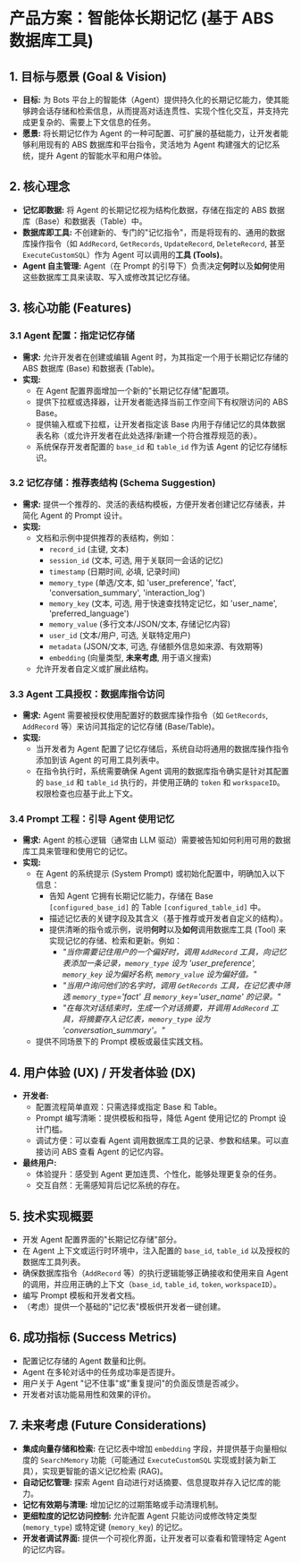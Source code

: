 # 产品方案：智能体长期记忆 (基于 ABS 数据库工具)

## 1. 目标与愿景 (Goal & Vision)

*   **目标:** 为 Bots 平台上的智能体（Agent）提供持久化的长期记忆能力，使其能够跨会话存储和检索信息，从而提高对话连贯性、实现个性化交互，并支持完成更复杂的、需要上下文信息的任务。
*   **愿景:** 将长期记忆作为 Agent 的一种可配置、可扩展的基础能力，让开发者能够利用现有的 ABS 数据库和平台指令，灵活地为 Agent 构建强大的记忆系统，提升 Agent 的智能水平和用户体验。

## 2. 核心理念

*   **记忆即数据:** 将 Agent 的长期记忆视为结构化数据，存储在指定的 ABS 数据库（Base）和数据表（Table）中。
*   **数据库即工具:** 不创建新的、专门的"记忆指令"，而是将现有的、通用的数据库操作指令（如 `AddRecord`, `GetRecords`, `UpdateRecord`, `DeleteRecord`, 甚至 `ExecuteCustomSQL`）作为 Agent 可以调用的**工具 (Tools)**。
*   **Agent 自主管理:** Agent（在 Prompt 的引导下）负责决定**何时**以及**如何**使用这些数据库工具来读取、写入或修改其记忆存储。

## 3. 核心功能 (Features)

### 3.1 Agent 配置：指定记忆存储

*   **需求:** 允许开发者在创建或编辑 Agent 时，为其指定一个用于长期记忆存储的 ABS 数据库 (Base) 和数据表 (Table)。
*   **实现:**
    *   在 Agent 配置界面增加一个新的"长期记忆存储"配置项。
    *   提供下拉框或选择器，让开发者能选择当前工作空间下有权限访问的 ABS Base。
    *   提供输入框或下拉框，让开发者指定该 Base 内用于存储记忆的具体数据表名称（或允许开发者在此处选择/新建一个符合推荐规范的表）。
    *   系统保存开发者配置的 `base_id` 和 `table_id` 作为该 Agent 的记忆存储标识。

### 3.2 记忆存储：推荐表结构 (Schema Suggestion)

*   **需求:** 提供一个推荐的、灵活的表结构模板，方便开发者创建记忆存储表，并简化 Agent 的 Prompt 设计。
*   **实现:**
    *   文档和示例中提供推荐的表结构，例如：
        *   `record_id` (主键, 文本)
        *   `session_id` (文本, 可选, 用于关联同一会话的记忆)
        *   `timestamp` (日期时间, 必填, 记录时间)
        *   `memory_type` (单选/文本, 如 'user_preference', 'fact', 'conversation_summary', 'interaction_log')
        *   `memory_key` (文本, 可选, 用于快速查找特定记忆，如 'user_name', 'preferred_language')
        *   `memory_value` (多行文本/JSON/文本, 存储记忆内容)
        *   `user_id` (文本/用户, 可选, 关联特定用户)
        *   `metadata` (JSON/文本, 可选, 存储额外信息如来源、有效期等)
        *   `embedding` (向量类型, **未来考虑**, 用于语义搜索)
    *   允许开发者自定义或扩展此结构。

### 3.3 Agent 工具授权：数据库指令访问

*   **需求:** Agent 需要被授权使用配置好的数据库操作指令（如 `GetRecords`, `AddRecord` 等）来访问其指定的记忆存储 (Base/Table)。
*   **实现:**
    *   当开发者为 Agent 配置了记忆存储后，系统自动将通用的数据库操作指令添加到该 Agent 的可用工具列表中。
    *   在指令执行时，系统需要确保 Agent 调用的数据库指令确实是针对其配置的 `base_id` 和 `table_id` 执行的，并使用正确的 `token` 和 `workspaceID`。权限检查也应基于此上下文。

### 3.4 Prompt 工程：引导 Agent 使用记忆

*   **需求:** Agent 的核心逻辑（通常由 LLM 驱动）需要被告知如何利用可用的数据库工具来管理和使用它的记忆。
*   **实现:**
    *   在 Agent 的系统提示 (System Prompt) 或初始化配置中，明确加入以下信息：
        *   告知 Agent 它拥有长期记忆能力，存储在 Base `[configured_base_id]` 的 Table `[configured_table_id]` 中。
        *   描述记忆表的关键字段及其含义（基于推荐或开发者自定义的结构）。
        *   提供清晰的指令或示例，说明**何时**以及**如何**调用数据库工具 (Tool) 来实现记忆的存储、检索和更新。例如：
            *   *"当你需要记住用户的一个偏好时，调用 `AddRecord` 工具，向记忆表添加一条记录，`memory_type` 设为 'user_preference', `memory_key` 设为偏好名称, `memory_value` 设为偏好值。"*
            *   *"当用户询问他们的名字时，调用 `GetRecords` 工具，在记忆表中筛选 `memory_type`='fact' 且 `memory_key`='user_name' 的记录。"*
            *   *"在每次对话结束时，生成一个对话摘要，并调用 `AddRecord` 工具，将摘要存入记忆表，`memory_type` 设为 'conversation_summary'。"*
    *   提供不同场景下的 Prompt 模板或最佳实践文档。

## 4. 用户体验 (UX) / 开发者体验 (DX)

*   **开发者:**
    *   配置流程简单直观：只需选择或指定 Base 和 Table。
    *   Prompt 编写清晰：提供模板和指导，降低 Agent 使用记忆的 Prompt 设计门槛。
    *   调试方便：可以查看 Agent 调用数据库工具的记录、参数和结果。可以直接访问 ABS 查看 Agent 的记忆内容。
*   **最终用户:**
    *   体验提升：感受到 Agent 更加连贯、个性化，能够处理更复杂的任务。
    *   交互自然：无需感知背后记忆系统的存在。

## 5. 技术实现概要

*   开发 Agent 配置界面的"长期记忆存储"部分。
*   在 Agent 上下文或运行时环境中，注入配置的 `base_id`, `table_id` 以及授权的数据库工具列表。
*   确保数据库指令（`AddRecord` 等）的执行逻辑能够正确接收和使用来自 Agent 的调用，并应用正确的上下文（`base_id`, `table_id`, `token`, `workspaceID`）。
*   编写 Prompt 模板和开发者文档。
*   （考虑）提供一个基础的"记忆表"模板供开发者一键创建。

## 6. 成功指标 (Success Metrics)

*   配置记忆存储的 Agent 数量和比例。
*   Agent 在多轮对话中的任务成功率是否提升。
*   用户关于 Agent "记不住事"或"重复提问"的负面反馈是否减少。
*   开发者对该功能易用性和效果的评价。

## 7. 未来考虑 (Future Considerations)

*   **集成向量存储和检索:** 在记忆表中增加 `embedding` 字段，并提供基于向量相似度的 `SearchMemory` 功能（可能通过 `ExecuteCustomSQL` 实现或封装为新工具），实现更智能的语义记忆检索 (RAG)。
*   **自动记忆管理:** 探索 Agent 自动进行对话摘要、信息提取并存入记忆库的能力。
*   **记忆有效期与清理:** 增加记忆的过期策略或手动清理机制。
*   **更细粒度的记忆访问控制:** 允许配置 Agent 只能访问或修改特定类型 (`memory_type`) 或特定键 (`memory_key`) 的记忆。
*   **开发者调试界面:** 提供一个可视化界面，让开发者可以查看和管理特定 Agent 的记忆内容。
